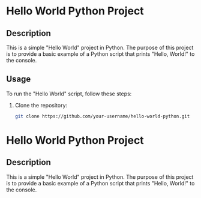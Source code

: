 # Hello World Python Project

## Description

This is a simple "Hello World" project in Python. The purpose of this project is to provide a basic example of a Python script that prints "Hello, World!" to the console.

## Usage

To run the "Hello World" script, follow these steps:

1. Clone the repository:

   ```bash
   git clone https://github.com/your-username/hello-world-python.git
# Hello World Python Project

## Description

This is a simple "Hello World" project in Python. The purpose of this project is to provide a basic example of a Python script that prints "Hello, World!" to the console.





